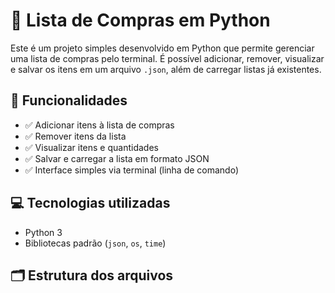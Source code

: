 # 🛒 Lista de Compras em Python

Este é um projeto simples desenvolvido em Python que permite gerenciar uma lista de compras pelo terminal. É possível adicionar, remover, visualizar e salvar os itens em um arquivo `.json`, além de carregar listas já existentes.

## 🚀 Funcionalidades

- ✅ Adicionar itens à lista de compras
- ✅ Remover itens da lista
- ✅ Visualizar itens e quantidades
- ✅ Salvar e carregar a lista em formato JSON
- ✅ Interface simples via terminal (linha de comando)

## 💻 Tecnologias utilizadas

- Python 3
- Bibliotecas padrão (`json`, `os`, `time`)

## 🗂️ Estrutura dos arquivos

